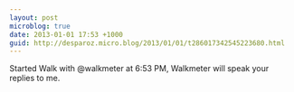 ```yaml
---
layout: post
microblog: true
date: 2013-01-01 17:53 +1000
guid: http://desparoz.micro.blog/2013/01/01/t286017342545223680.html
---
```

Started Walk with @walkmeter at 6:53 PM, Walkmeter will speak your replies to me.
